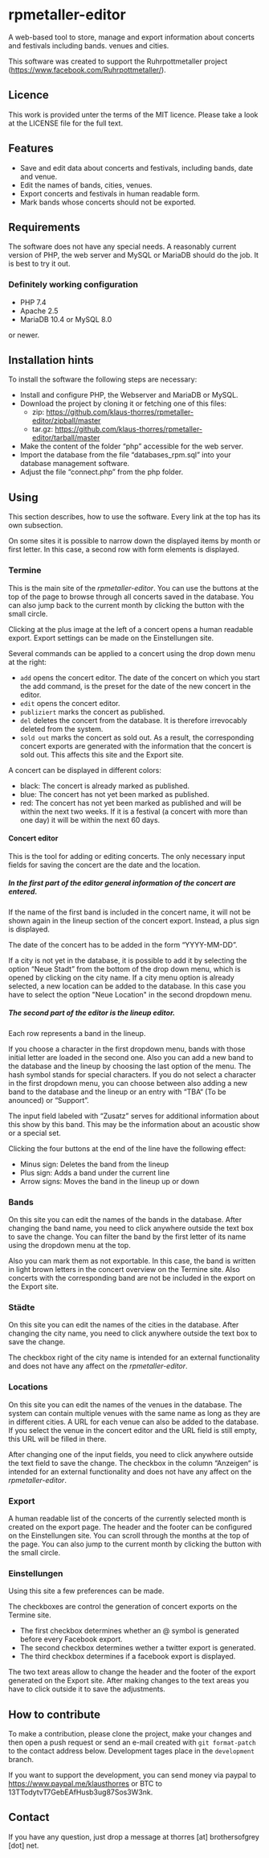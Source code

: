 # rpmetaller-editor
A web-based tool to store, manage and export information about concerts and festivals including bands. venues and cities.

This software was created to support the Ruhrpottmetaller project (https://www.facebook.com/Ruhrpottmetaller/).
## Licence
This work is provided unter the terms of the MIT licence. Please take a look at the LICENSE file for the full text.
## Features
* Save and edit data about concerts and festivals, including bands, date and venue.
* Edit the names of bands, cities, venues.
* Export concerts and festivals in human readable form.
* Mark bands whose concerts should not be exported.
## Requirements
The software does not have any special needs. A reasonably current version of PHP, the web server and MySQL or MariaDB should do the job. It is best to try it out.
### Definitely working configuration
* PHP 7.4
* Apache 2.5
* MariaDB 10.4 or MySQL 8.0

or newer.
## Installation hints
To install the software the following steps are necessary:
* Install and configure PHP, the Webserver and MariaDB or MySQL.
* Download the project by cloning it or fetching one of this files:
  * zip: https://github.com/klaus-thorres/rpmetaller-editor/zipball/master
  * tar.gz: https://github.com/klaus-thorres/rpmetaller-editor/tarball/master
* Make the content of the folder “php” accessible for the web server.
* Import the database from the file “databases_rpm.sql” into your database management software.
* Adjust the file “connect.php” from the php folder.
## Using
This section describes, how to use the software. Every link at the top has its own subsection.

On some sites it is possible to narrow down the displayed items by month or first letter. In this case, a second row with form elements is displayed.
### Termine
This is the main site of the *rpmetaller-editor*.
You can use the buttons at the top of the page to browse through all concerts saved in the database. You can also jump back to the current month by clicking the button with the small circle.

Clicking at the plus image at the left of a concert opens a human readable export. Export settings can be made on the Einstellungen site.

Several commands can be applied to a concert using the drop down menu at the right:
* `add` opens the concert editor. The date of the concert on which you start the add command, is the preset for the date of the new concert in the editor.
* `edit` opens the concert editor.
* `publiziert` marks the concert as published.
* `del` deletes the concert from the database. It is therefore irrevocably deleted from the system.
* `sold out` marks the concert as sold out. As a result, the corresponding concert exports are generated with the information that the concert is sold out. This affects this site and the Export site.

A concert can be displayed in different colors:
* black: The concert is already marked as published.
* blue: The concert has not yet been marked as published. 
* red: The concert has not yet been marked as published and will be within the next two weeks. If it is a festival (a concert with more than one day) it will be within the next 60 days.
#### Concert editor
This is the tool for adding or editing concerts. The only necessary input fields for saving the concert are the date and the location.
##### In the first part of the editor general information of the concert are entered.
If the name of the first band is included in the concert name, it will not be shown again in the lineup section of the concert export. Instead, a plus sign is displayed.

The date of the concert has to be added in the form “YYYY-MM-DD”.

If a city is not yet in the database, it is possible to add it by selecting the option “Neue Stadt” from the bottom of the drop down menu, which is opened by clicking on the city name.  If a city menu option is already selected, a new location can be added to the database. In this case you have to select the option "Neue Location" in the second dropdown menu.
##### The second part of the editor is the lineup editor.
Each row represents a band in the lineup.

If you choose a character in the first dropdown menu, bands with those initial letter are loaded in the second one. Also you can add a new band to the database and the lineup by choosing the last option of the menu. The hash symbol stands for special characters. If you do not select a character in the first dropdown menu, you can choose between also adding a new band to the database and the lineup or an entry with “TBA“ (To be anounced) or “Support”.

The input field labeled with “Zusatz” serves for additional information about this show by this band. This may be the information about an acoustic show or a special set.

Clicking the four buttons at the end of the line have the following effect:
* Minus sign: Deletes the band from the lineup
* Plus sign: Adds a band under the current line
* Arrow signs: Moves the band in the lineup up or down
### Bands
On this site you can edit the names of the bands in the database. After changing the band name, you need to click anywhere outside the text box to save the change. You can filter the band by the first letter of its name using the dropdown menu at the top.

Also you can mark them as not exportable. In this case, the band is written in light brown letters in the concert overview on the Termine site. Also concerts with the corresponding band are not be included in the export on the Export site. 
### Städte
On this site you can edit the names of the cities in the database. After changing the city name, you need to click anywhere outside the text box to save the change.

The checkbox right of the city name is intended for an external functionality and does not have any affect on the *rpmetaller-editor*. 
### Locations
On this site you can edit the names of the venues in the database. The system can contain multiple venues with the same name as long as they are in different cities. A URL for each venue can also be added to the database. If you select the venue in the concert editor and the URL field is still empty, this URL will be filled in there.

After changing one of the input fields, you need to click anywhere outside the text field to save the change.
The checkbox in the column “Anzeigen“ is intended for an external functionality and does not have any affect on the *rpmetaller-editor*. 
### Export
A human readable list of the concerts of the currently selected month is created on the export page.
The header and the footer can be configured on the Einstellungen site.
You can scroll through the months at the top of the page. You can also jump to the current month by clicking the button with the small circle.
### Einstellungen
Using this site a few preferences can be made.

The checkboxes are control the generation of concert exports on the Termine site.
* The first checkbox determines whether an @ symbol is generated before every Facebook export.
* The second checkbox determines wether a twitter export is generated.
* The third checkbox determines if a facebook export is displayed.

The two text areas allow to change the header and the footer of the export generated on the Export site. After making changes to the text areas you have to click outside it to save the adjustments.
## How to contribute
To make a contribution, please clone the project, make your changes and then open a push request or send an e-mail created with `git format-patch` to the contact address below. Development tages place in the `development` branch. 

If you want to support the development, you can send money via paypal to https://www.paypal.me/klausthorres or BTC to 13TTodytvT7GebEAfHusb3ug87Sos3W3nk.
## Contact
If you have any question, just drop a message at thorres [at] brothersofgrey [dot] net.
